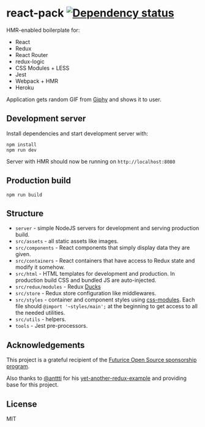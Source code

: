 # react-pack [![Dependency status](https://david-dm.org/hannupekka/react-pack.svg)](https://david-dm.org/hannupekka/react-pack)

HMR-enabled boilerplate for:

* React
* Redux
* React Router
* redux-logic
* CSS Modules + LESS
* Jest
* Webpack + HMR
* Heroku

Application gets random GIF from [Giphy](http://giphy.com/) and shows it to user.

## Development server

Install dependencies and start development server with:

```
npm install
npm run dev
```

Server with HMR should now be running on `http://localhost:8080`

## Production build

```
npm run build
```

## Structure

* `server` - simple NodeJS servers for development and serving production build.
* `src/assets` - all static assets like images.
* `src/components` - React components that simply display data they are given.
* `src/containers` - React containers that have access to Redux state and modify it somehow.
* `src/html` - HTML templates for development and production. In production build CSS and bundled JS are auto-injected.
* `src/redux/modules` - Redux [Ducks](https://github.com/erikras/ducks-modular-redux)
* `src/store` - Redux store configuration like middlewares.
* `src/styles` - container and component styles using [css-modules](https://github.com/css-modules/css-modules). Each file should `@import '~styles/main';` at the beginning to get access to all the needed utilities.
* `src/utils` - helpers.
* `tools` - Jest pre-processors.

## Acknowledgements

This project is a grateful recipient of the [Futurice Open Source sponsorship program](http://futurice.com/blog/sponsoring-free-time-open-source-activities).

Also thanks to [@anttti](https://github.com/anttti/) for his [yet-another-redux-example](https://github.com/anttti/yet-another-redux-example) and providing base for this project.

## License

MIT
